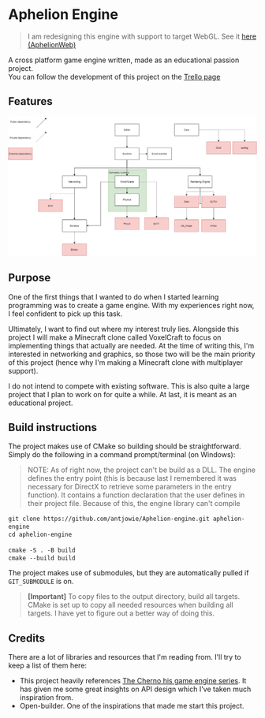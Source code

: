 # Aphelion Engine
> I am redesigning this engine with support to target WebGL. See it [here (AphelionWeb)](https://github.com/antjowie/AphelionWeb)

A cross platform game engine written, made as an educational passion project.  
You can follow the development of this project on the [Trello page](https://trello.com/b/XO0iYUhz/voxelcraft)

## Features

![Current high level design of the engine](./HighLevelDesign.png)

## Purpose
One of the first things that I wanted to do when I started learning programming was to create a game engine. With my experiences right now, I feel confident to pick up this task.

Ultimately, I want to find out where my interest truly lies. Alongside this project I will make a Minecraft clone called VoxelCraft to focus on implementing things that actually are needed. At the time of writing this, I'm interested in networking and graphics, so those two will be the main priority of this project (hence why I'm making a Minecraft clone with multiplayer support).

I do not intend to compete with existing software. This is also quite a large project that I plan to work on for quite a while. At last, it is meant as an educational project.

## Build instructions
The project makes use of CMake so building should be straightforward. Simply do the following in a command prompt/terminal (on Windows):
> NOTE: As of right now, the project can't be build as a DLL. The engine defines the entry point (this is because last I remembered it was necessary for DirectX to retrieve some parameters in the entry function). It contains a function declaration that the user defines in their project file. Because of this, the engine library can't compile 

```
git clone https://github.com/antjowie/Aphelion-engine.git aphelion-engine
cd aphelion-engine

cmake -S . -B build
cmake --build build
```
The project makes use of submodules, but they are automatically pulled if `GIT_SUBMODULE` is on.

> **[Important]** To copy files to the output directory, build all targets. CMake is set up to copy all needed resources when building all targets. I have yet to figure out a better way of doing this.

## Credits
There are a lot of libraries and resources that I'm reading from. I'll try to keep a list of them here:
* This project heavily references [The Cherno his game engine series](https://www.youtube.com/playlist?list=PLlrATfBNZ98dC-V-N3m0Go4deliWHPFwT). It has given me some great insights on API design which I've taken much inspiration from.
* Open-builder. One of the inspirations that made me start this project.
